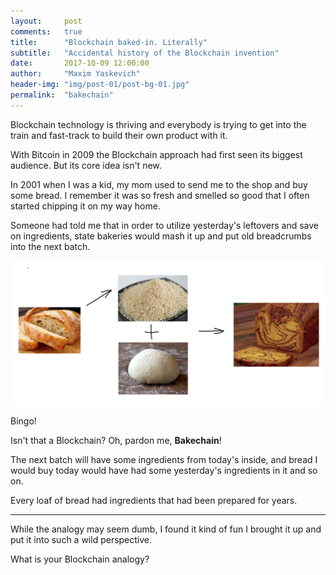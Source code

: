 ```yaml
---
layout:     post
comments:   true
title:      "Blockchain baked-in. Literally"
subtitle:   "Accidental history of the Blockchain invention"
date:       2017-10-09 12:00:00
author:     "Maxim Yaskevich"
header-img: "img/post-01/post-bg-01.jpg"
permalink:  "bakechain"
---
```


Blockchain technology is thriving and everybody is trying to get into the train and fast-track to build their own product with it.

With Bitcoin in 2009 the Blockchain approach had first seen its biggest audience. But its core idea isn't new.

In 2001 when I was a kid, my mom used to send me to the shop and buy some bread. I remember it was so fresh and smelled so good that I often started chipping it on my way home.

Someone had told me that in order to utilize yesterday's leftovers and save on ingredients, state bakeries would mash it up and put old breadcrumbs into the next batch.

![](/img/post-01/post-img-01.png)

Bingo!

Isn't that a Blockchain? Oh, pardon me, **Bakechain**!

The next batch will have some ingredients from today's inside, and bread I would buy today would have had some yesterday's ingredients in it and so on.

Every loaf of bread had ingredients that had been prepared for years.

----

While the analogy may seem dumb, I found it kind of fun I brought it up and put it into such a wild perspective.

What is your Blockchain analogy?
